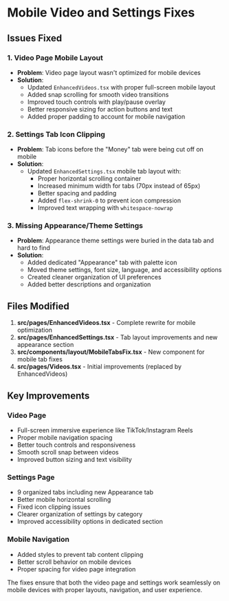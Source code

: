 # Mobile Video and Settings Fixes

## Issues Fixed

### 1. Video Page Mobile Layout

- **Problem**: Video page layout wasn't optimized for mobile devices
- **Solution**:
  - Updated `EnhancedVideos.tsx` with proper full-screen mobile layout
  - Added snap scrolling for smooth video transitions
  - Improved touch controls with play/pause overlay
  - Better responsive sizing for action buttons and text
  - Added proper padding to account for mobile navigation

### 2. Settings Tab Icon Clipping

- **Problem**: Tab icons before the "Money" tab were being cut off on mobile
- **Solution**:
  - Updated `EnhancedSettings.tsx` mobile tab layout with:
    - Proper horizontal scrolling container
    - Increased minimum width for tabs (70px instead of 65px)
    - Better spacing and padding
    - Added `flex-shrink-0` to prevent icon compression
    - Improved text wrapping with `whitespace-nowrap`

### 3. Missing Appearance/Theme Settings

- **Problem**: Appearance theme settings were buried in the data tab and hard to find
- **Solution**:
  - Added dedicated "Appearance" tab with palette icon
  - Moved theme settings, font size, language, and accessibility options
  - Created cleaner organization of UI preferences
  - Added better descriptions and organization

## Files Modified

1. **src/pages/EnhancedVideos.tsx** - Complete rewrite for mobile optimization
2. **src/pages/EnhancedSettings.tsx** - Tab layout improvements and new appearance section
3. **src/components/layout/MobileTabsFix.tsx** - New component for mobile tab fixes
4. **src/pages/Videos.tsx** - Initial improvements (replaced by EnhancedVideos)

## Key Improvements

### Video Page

- Full-screen immersive experience like TikTok/Instagram Reels
- Proper mobile navigation spacing
- Better touch controls and responsiveness
- Smooth scroll snap between videos
- Improved button sizing and text visibility

### Settings Page

- 9 organized tabs including new Appearance tab
- Better mobile horizontal scrolling
- Fixed icon clipping issues
- Clearer organization of settings by category
- Improved accessibility options in dedicated section

### Mobile Navigation

- Added styles to prevent tab content clipping
- Better scroll behavior on mobile devices
- Proper spacing for video page integration

The fixes ensure that both the video page and settings work seamlessly on mobile devices with proper layouts, navigation, and user experience.
